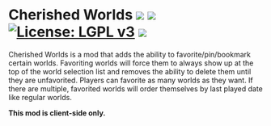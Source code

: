 # Cherished Worlds [![](http://cf.way2muchnoise.eu/versions/cherished-worlds-fabric.svg)](https://www.curseforge.com/minecraft/mc-mods/cherished-worlds-fabric) [![](http://cf.way2muchnoise.eu/short_cherished-worlds-fabric_downloads.svg)](https://www.curseforge.com/minecraft/mc-mods/cherished-worlds-fabric/files) [![License: LGPL v3](https://img.shields.io/badge/License-LGPL%20v3-blue.svg?&style=flat-square)](https://www.gnu.org/licenses/lgpl-3.0) [![](https://img.shields.io/discord/500852157503766538.svg?color=green&label=Discord&style=flat-square)](https://discord.gg/JWgrdwt)

Cherished Worlds is a mod that adds the ability to favorite/pin/bookmark certain worlds. Favoriting worlds will force them to always show up at the top of the world selection list and removes the ability to delete them until they are unfavorited. Players can favorite as many worlds as they want. If there are multiple, favorited worlds will order themselves by last played date like regular worlds.

**This mod is client-side only.**